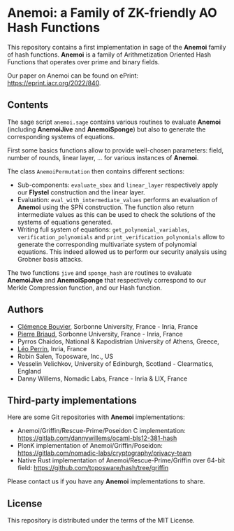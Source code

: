 # Anemoi: a Family of ZK-friendly AO Hash Functions

This repository contains a first implementation in sage of the **Anemoi** family of hash functions.
**Anemoi** is a family of Arithmetization Oriented Hash Functions that operates over prime and binary fields.

Our paper on Anemoi can be found on ePrint: https://eprint.iacr.org/2022/840.

## Contents
The sage script ```anemoi.sage``` contains various routines to evaluate **Anemoi** (including **AnemoiJive** and **AnemoiSponge**) but also to generate the corresponding systems of equations.

First some basics functions allow to provide well-chosen parameters: field, number of rounds, linear layer, ... for various instances of **Anemoi**.

The class ```AnemoiPermutation``` then contains different sections:
- Sub-components: ```evaluate_sbox``` and ```linear_layer``` respectively apply our **Flystel** construction and the linear layer.
- Evaluation: ```eval_with_intermediate_values``` performs an evaluation of **Anemoi** using the SPN construction. The function also return intermediate values as this can be used to check the solutions of the systems of equations generated.
- Writing full system of equations: ```get_polynomial_variables```, ```verification_polynomials``` and ```print_verification_polynomials``` allow to generate the corresponding multivariate system of polynomial equations. This indeed allowed us to perform our security analysis using Grobner basis attacks. 

The two functions ```jive``` and ```sponge_hash``` are routines to evaluate **AnemoiJive** and **AnemoiSponge** that respectively correspond to our Merkle Compression function, and our Hash function.

## Authors
- [Clémence Bouvier](https://who.rocq.inria.fr/Clemence.Bouvier/), Sorbonne University, France - Inria, France
- [Pierre Briaud](https://who.rocq.inria.fr/Pierre.Briaud/), Sorbonne University, France - Inria, France
- Pyrros Chaidos, National & Kapodistrian University of Athens, Greece,
- [Léo Perrin](https://who.paris.inria.fr/Leo.Perrin/), Inria, France
- Robin Salen, Toposware, Inc., US
- Vesselin Velichkov, University of Edinburgh, Scotland - Clearmatics, England
- Danny Willems, Nomadic Labs, France - Inria & LIX, France


## Third-party implementations
Here are some Git repositories with **Anemoi** implementations:
- Anemoi/Griffin/Rescue-Prime/Poseidon C implementation: https://gitlab.com/dannywillems/ocaml-bls12-381-hash
- PlonK implementation of Anemoi/Griffin/Poseidon: https://gitlab.com/nomadic-labs/cryptography/privacy-team
- Native Rust implementation of Anemoi/Rescue-Prime/Griffin over 64-bit field: https://github.com/toposware/hash/tree/griffin

Please contact us if you have any **Anemoi** implementations to share.


## License
This repository is distributed under the terms of the MIT License.
